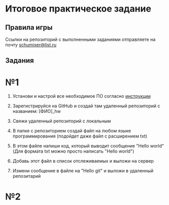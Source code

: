 # Итоговое практическое задание

## Правила игры

Ссылки на репозиторий с выполненными заданиями отправляете на почту schumixer@list.ru


## Задания

# №1
1. Установи и настрой все необходимое ПО согласно [инструкции](https://github.com/schumixer/info_git/blob/master/git-install-cli.md)

2. Зарегистрируйся на GitHub и создай там удаленный репозиторий с названием: [ФИО]_hw

3. Свяжи удаленный репозиторий с локальным

4. В папке с репозиторием создай файл на любом языке программирования (подойдет даже файл с расширением txt)

5. В этом файле напиши код, который выводит сообщение "Hello world" (Для формата txt можно просто написать "Hello world")

6. Добавь этот файл в список отслеживаемых и выложи на сервер

7. Измени сообщение в файле на "Hello git" и выложи в удаленный репозитарий

# №2



   

